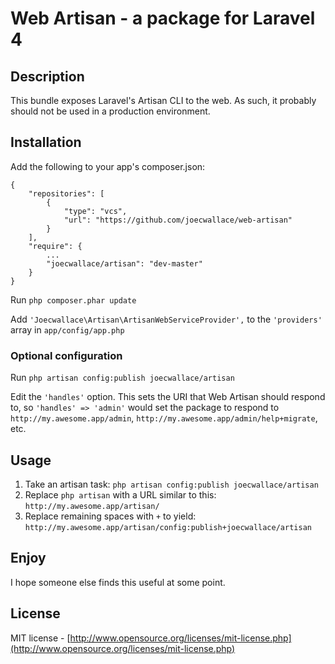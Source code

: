 # Web Artisan - a package for Laravel 4

## Description

This bundle exposes Laravel's Artisan CLI to the web. As such, it probably should not be used in a production environment.

## Installation

Add the following to your app's composer.json:

```
{
    "repositories": [
        {
            "type": "vcs",
            "url": "https://github.com/joecwallace/web-artisan"
        }
    ],
    "require": {
        ...
        "joecwallace/artisan": "dev-master"
    }
}
```

Run ``` php composer.phar update ```

Add ``` 'Joecwallace\Artisan\ArtisanWebServiceProvider', ``` to the ``` 'providers' ``` array in ``` app/config/app.php ```

### Optional configuration

Run ``` php artisan config:publish joecwallace/artisan ```

Edit the ``` 'handles' ``` option. This sets the URI that Web Artisan should respond to, so ``` 'handles' => 'admin' ``` would set the package to respond to ``` http://my.awesome.app/admin ```, ``` http://my.awesome.app/admin/help+migrate ```, etc.

## Usage

1. Take an artisan task: ``` php artisan config:publish joecwallace/artisan ```
1. Replace ``` php artisan ``` with a URL similar to this: ``` http://my.awesome.app/artisan/ ```
1. Replace remaining spaces with ``` + ``` to yield: ```http://my.awesome.app/artisan/config:publish+joecwallace/artisan ```

## Enjoy

I hope someone else finds this useful at some point.

## License

MIT license - [http://www.opensource.org/licenses/mit-license.php](http://www.opensource.org/licenses/mit-license.php)
